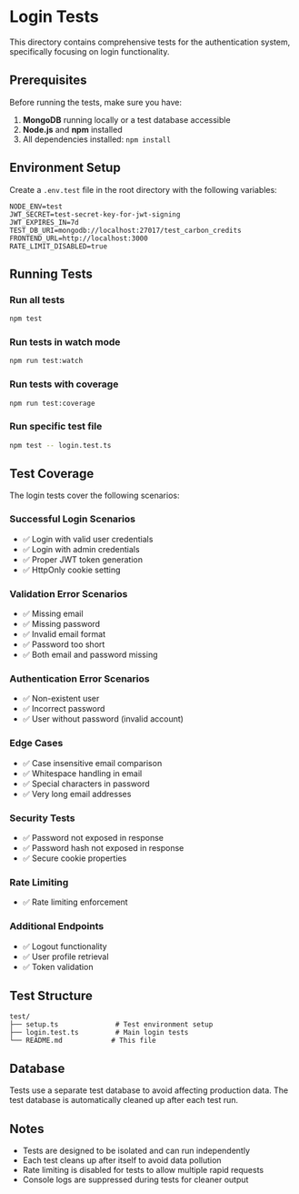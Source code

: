 # Login Tests

This directory contains comprehensive tests for the authentication system, specifically focusing on login functionality.

## Prerequisites

Before running the tests, make sure you have:

1. **MongoDB** running locally or a test database accessible
2. **Node.js** and **npm** installed
3. All dependencies installed: `npm install`

## Environment Setup

Create a `.env.test` file in the root directory with the following variables:

```env
NODE_ENV=test
JWT_SECRET=test-secret-key-for-jwt-signing
JWT_EXPIRES_IN=7d
TEST_DB_URI=mongodb://localhost:27017/test_carbon_credits
FRONTEND_URL=http://localhost:3000
RATE_LIMIT_DISABLED=true
```

## Running Tests

### Run all tests
```bash
npm test
```

### Run tests in watch mode
```bash
npm run test:watch
```

### Run tests with coverage
```bash
npm run test:coverage
```

### Run specific test file
```bash
npm test -- login.test.ts
```

## Test Coverage

The login tests cover the following scenarios:

### Successful Login Scenarios
- ✅ Login with valid user credentials
- ✅ Login with admin credentials
- ✅ Proper JWT token generation
- ✅ HttpOnly cookie setting

### Validation Error Scenarios
- ✅ Missing email
- ✅ Missing password
- ✅ Invalid email format
- ✅ Password too short
- ✅ Both email and password missing

### Authentication Error Scenarios
- ✅ Non-existent user
- ✅ Incorrect password
- ✅ User without password (invalid account)

### Edge Cases
- ✅ Case insensitive email comparison
- ✅ Whitespace handling in email
- ✅ Special characters in password
- ✅ Very long email addresses

### Security Tests
- ✅ Password not exposed in response
- ✅ Password hash not exposed in response
- ✅ Secure cookie properties

### Rate Limiting
- ✅ Rate limiting enforcement

### Additional Endpoints
- ✅ Logout functionality
- ✅ User profile retrieval
- ✅ Token validation

## Test Structure

```
test/
├── setup.ts              # Test environment setup
├── login.test.ts         # Main login tests
└── README.md            # This file
```

## Database

Tests use a separate test database to avoid affecting production data. The test database is automatically cleaned up after each test run.

## Notes

- Tests are designed to be isolated and can run independently
- Each test cleans up after itself to avoid data pollution
- Rate limiting is disabled for tests to allow multiple rapid requests
- Console logs are suppressed during tests for cleaner output
